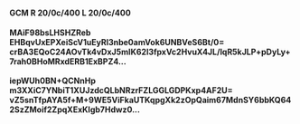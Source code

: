 #### GCM R 20/0c/400 L 20/0c/400
**MAiF98bsLHSHZReb**<br/>**EHBqvUxEPXeiScV1uEyRl3nbe0amVok6UNBVeS6Bt/0=**<br/>**crBA3EQoC24AOvTk4vDxJ5mIK62l3fpxVc2HvuX4JL/IqR5kJLP+pDyLy+7rah0BHoMRxdERB1ExBPZ4...**<br/><br/>
**iepWUh0BN+QCNnHp**<br/>**m3XXiC7YNbiT1XUJzdcQLbNRzrFZLGGLGDPKxp4AF2U=**<br/>**vZ5snTfpAYA5f+M+9WE5ViFkaUTKqpgXk2zOpQaim67MdnSY6bbKQ642SzZMoif2ZpqXExKlgb7Hdwz0...**
